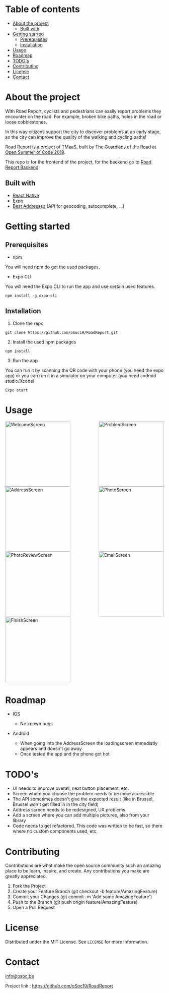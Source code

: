# Table of contents
* [About the project](#about-the-project)
    - [Built with](#built-with)
* [Getting started](#getting-started)
    - [Prerequisites](#prerequisites)
    - [Installation](#installation)
* [Usage](#usage)
* [Roadmap](#roadmap)
* [TODO's](#todos)
* [Contributing](#contributing)
* [License](#license)
* [Contact](#contact)

# About the project
With Road Report, cyclists and pedestrians can easily report problems they encounter on the road. For example, broken bike paths, holes in the road or loose cobblestones.

In this way citizens support the city to discover problems at an early stage, so the city can improve the quality of the walking and cycling paths!

Road Report is a project of [TMaaS](https://drive.tmaas.eu), built by [The Guardians of the Road](https://2019.summerofcode.be/2019/road-report) at [Open Summer of Code 2019](https://2019.summerofcode.be/).

This repo is for the frontend of the project, for the backend go to [Road Report Backend](https://github.com/oSoc19/RoadReport-backend)

## Built with
* [React Native](https://facebook.github.io/react-native/)
* [Expo](https://expo.io/)
* [Best Addresses](https://github.com/oSoc19/best) (API for geocoding, autocomplete, ...)

# Getting started
## Prerequisites
* npm

You will need npm do get the used packages.

* Expo CLI

You will need the Expo CLI to run the app and use certain used features.
```
npm install -g expo-cli
```

## Installation
1. Clone the repo
```
git clone https://github.com/oSoc19/RoadReport.git
```

2. Install the used npm packages
```
npm install
```

3. Run the app

You can run it by scanning the QR code with your phone (you need the expo app) or you can run it in a simulator on your computer (you need android studio/Xcode)
```
Expo start
```

# Usage
<div style="display: flex; flex-direction: row; flex-wrap: wrap; justify-content: space-between">
    <img src="https://github.com/oSoc19/RoadReport/blob/feature/localstorage/assets/IMG_1582.PNG" alt="WelcomeScreen" width="207"/>
    <img src="https://github.com/oSoc19/RoadReport/blob/feature/localstorage/assets/IMG_1596.PNG" alt="ProblemScreen" width="207"/>
    <img src="https://github.com/oSoc19/RoadReport/blob/feature/localstorage/assets/IMG_1584.PNG" alt="AddressScreen" width="207"/>
    <img src="https://github.com/oSoc19/RoadReport/blob/feature/localstorage/assets/IMG_1595.PNG" alt="PhotoScreen" width="207"/>
    <img src="https://github.com/oSoc19/RoadReport/blob/feature/localstorage/assets/IMG_1598.PNG" alt="PhotoReviewScreen" width="207"/>
    <img src="https://github.com/oSoc19/RoadReport/blob/feature/localstorage/assets/IMG_1597.PNG" alt="EmailScreen" width="207"/>
    <img src="https://github.com/oSoc19/RoadReport/blob/feature/localstorage/assets/IMG_1588.PNG" alt="FinishScreen" width="207"/>
</div>

# Roadmap
* IOS
    - No known bugs

* Android
    - When going into the AddressScreen the loadingscreen immediatly appears and doesn't go away
    - Once tested the app and the phone got hot

# TODO's
* UI needs to improve overall, next button placement, etc.
* Screen where you choose the problem needs to be more accessible
* The API sometimes doesn't give the expected result (like in Brussel, Brussel won't get filled in in the city field)
* Address screen needs to be redesigned, UX problems
* Add a screen where you can add multiple pictures, also from your library
* Code needs to get refactored. This code was written to be fast, so there where no custom components used, etc.

# Contributing
Contributions are what make the open source community such an amazing place to be learn, inspire, and create. Any contributions you make are greatly appreciated.

1. Fork the Project
2. Create your Feature Branch (git checkout -b feature/AmazingFeature)
3. Commit your Changes (git commit -m 'Add some AmazingFeature')
4. Push to the Branch (git push origin feature/AmazingFeature)
5. Open a Pull Request

# License
Distributed under the MIT License. See `LICENSE` for more information.

# Contact

info@osoc.be

Project link : https://github.com/oSoc19/RoadReport



